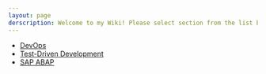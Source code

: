 ```yaml
---
layout: page
derscription: Welcome to my Wiki! Please select section from the list below.
---
```


- [DevOps](devops)
- [Test-Driven Development](tdd)
- [SAP ABAP](abap)